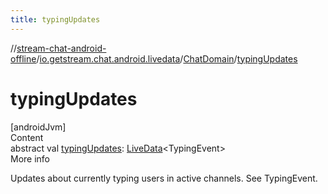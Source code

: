 ```yaml
---
title: typingUpdates
---
```

//[stream-chat-android-offline](../../../index.md)/[io.getstream.chat.android.livedata](../index.md)/[ChatDomain](index.md)/[typingUpdates](typingUpdates.md)



# typingUpdates  
[androidJvm]  
Content  
abstract val [typingUpdates](typingUpdates.md): [LiveData](https://developer.android.com/reference/kotlin/androidx/lifecycle/LiveData.html)&lt;TypingEvent&gt;  
More info  


Updates about currently typing users in active channels. See TypingEvent.

  



